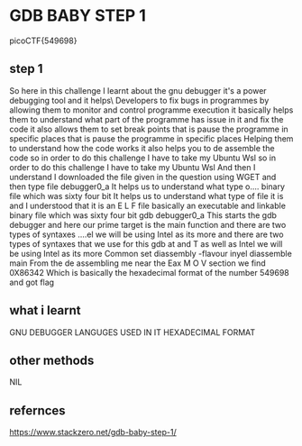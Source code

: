 # GDB BABY STEP 1
picoCTF{549698}
## step 1
So here in this challenge I learnt about the gnu debugger it's a power debugging tool and it helps\ Developers to fix bugs in programmes by allowing them to monitor and control programme execution it basically helps them to understand what part of the programme has issue in it and fix the code it also allows them to set break points that is pause the programme in specific places
 that is pause the programme in specific places Helping them to understand how the code works it also helps you to de assemble the code so in order to do this challenge I have to take my Ubuntu Wsl
 so in order to do this challenge I have to take my Ubuntu Wsl And then I understand I downloaded the file given in the question using WGET and then type
 file debugger0_a
 It helps us to understand what type o.... binary file which was sixty four bit
It helps us to understand what type of file it is and I understood that it is an E L F file basically an executable and linkable binary file which was sixty four bit
gdb debugger0_a
This starts the gdb debugger and here our prime target is the main function and there are two types of syntaxes ....el we will be using Intel as its more
 and there are two types of syntaxes that we use for this gdb at and T as well as Intel we will be using Intel as its more Common
 set diassembly -flavour inyel
 diassemble main
 From the de assembling me near the Eax M O V section we find 0X86342 Which is basically the hexadecimal format of the number 549698
 and got flag
 ## what i learnt
 GNU DEBUGGER
 LANGUGES USED IN IT
 HEXADECIMAL FORMAT
 ## other methods 
 NIL
 ## refernces
 https://www.stackzero.net/gdb-baby-step-1/





